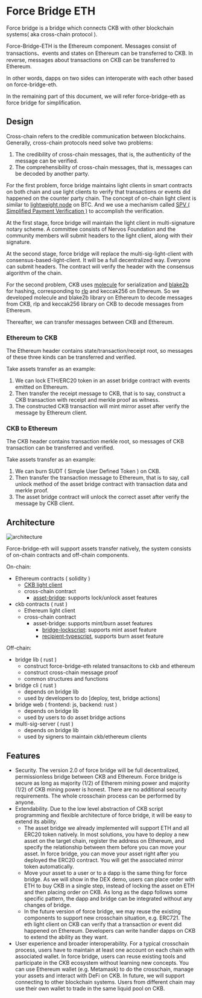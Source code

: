 # Force Bridge ETH

Force bridge is a bridge which connects CKB with other blockchain systems( aka cross-chain protocol ).

Force-Bridge-ETH is the Ethereum component. Messages consist of transactions、events and states on Ethereum can be transferred to CKB. In reverse, messages about transactions on CKB can be transferred to Ethereum.

In other words, dapps on two sides can interoperate with each other based on force-bridge-eth.

In the remaining part of this document, we will refer force-bridge-eth as force bridge for simplification.

## Design

Cross-chain refers to the credible communication between blockchains. Generally, cross-chain protocols need solve two problems:

1. The credibility of cross-chain messages, that is, the authenticity of the message can be verified.
2. The comprehensibility of cross-chain messages, that is, messages can be decoded by another party.

For the first problem, force bridge maintains light clients in smart contracts on both chain and use light clients to verify that transactions or events did happened on the counter party chain. The concept of on-chain light client is similar to [lightweight node](https://en.bitcoin.it/wiki/Lightweight_node) on BTC. And we use a mechanism called [SPV ( Simplified Payment Verification )](https://en.bitcoinwiki.org/wiki/Simplified_Payment_Verification_) to accomplish the verification.

At the first stage, force bridge will maintain the light client in multi-signature notary scheme. A committee consists of Nervos Foundation and the community members will submit headers to the light client, along with their signature.

At the second stage, force bridge will replace the multi-sig-light-client with consensus-based-light-client. It will be a full decentralized way. Everyone can submit headers. The contract will verify the header with the consensus algorithm of the chain.

For the second problem, CKB uses [molecule](https://github.com/nervosnetwork/rfcs/blob/master/rfcs/0008-serialization/0008-serialization.md) for serialization and [blake2b](https://www.blake2.net/) for hashing, corresponding to [rlp](https://eth.wiki/fundamentals/rlp) and keccak256 on Ethereum. So we developed molecule and blake2b library on Ethereum to decode messages from CKB, rlp and keccak256 library on CKB to decode messages from Ethereum.

Thereafter, we can transfer messages between CKB and Ethereum.

### Ethereum to CKB

The Ethereum header contains state/transaction/receipt root, so messages of these three kinds can be transferred and verified.

Take assets transfer as an example:

1. We can lock ETH/ERC20 token in an asset bridge contract with events emitted on Ethereum.
2. Then transfer the receipt message to CKB, that is to say, construct a CKB transaction with receipt and merkle proof as witness.
3. The constructed CKB transaction will mint mirror asset after verify the message by Ethereum client.

### CKB to Ethereum

The CKB header contains transaction merkle root, so messages of CKB transaction can be transferred and verified.

Take assets transfer as an example:

1. We can burn SUDT ( Simple User Defined Token ) on CKB.
2. Then transfer the transaction message to Ethereum, that is to say, call unlock method of the asset bridge contract with transaction data and merkle proof.
3. The asset bridge contract will unlock the correct asset after verify the message by CKB client.

## Architecture

![architecture](../docs/media/multi-sig-architecture.png)

Force-bridge-eth will support assets transfer natively, the system consists of on-chain contracts and off-chain components.

On-chain:

- Ethereum contracts ( solidity )
    - [CKB light client](https://github.com/nervosnetwork/force-bridge-eth/blob/main/eth-contracts/contracts/CKBChain.sol)
    - cross-chain contract
        - [asset-bridge](https://github.com/nervosnetwork/force-bridge-eth/blob/main/eth-contracts/contracts/TokenLocker.sol): supports lock/unlock asset features
- ckb contracts ( rust )
    - Ethereum light client
    - cross-chain contract
        - asset-bridge: supports mint/burn asset features
            - [bridge-lockscript](https://github.com/nervosnetwork/force-bridge-eth/tree/main/ckb-contracts/contracts/eth-bridge-lockscript): supports mint asset feature
            - [recipient-typescript](https://github.com/nervosnetwork/force-bridge-eth/blob/main/ckb-contracts/contracts/eth-recipient-typescript), supports burn asset feature

Off-chain:

- bridge lib ( rust )
    - construct force-bridge-eth related transacitons to ckb and ethereum
    - construct cross-chain message proof
    - common structures and functions
- bridge cli ( rust )
    - depends on bridge lib
    - used by developers to do [deploy, test, bridge actions]
- bridge web ( frontend: js, backend: rust )
    - depends on bridge lib
    - used by users to do asset bridge actions
- multi-sig-server ( rust )
    - depends on bridge lib
    - used by signers to maintain ckb/ethereum clients

## Features

- Security. The version 2.0 of force bridge will be full decentralized, permissionless bridge between CKB and Ethereum. Force bridge is secure as long as majority (1/2) of Etherem mining power and majority (1/2) of CKB mining power is honest. There are no additional security requirements. The whole crosschain process can be performed by anyone.
- Extendability. Due to the low level abstraction of CKB script programming and flexible architecture of force bridge, it will be easy to extend its ability.
    - The asset bridge we already implemented will support ETH and all ERC20 token natively. In most solutions, you have to deploy a new asset on the target chain, register the address on Ethereum, and specify the relationship between them before you can move your asset. In force bridge, you can move your asset right after you deployed the ERC20 contract. You will get the associated mirror token automatically.
    - Move your asset to a user or to a dapp is the same thing for force bridge. As we will show in the DEX demo, users can place order with ETH to buy CKB in a single step, instead of locking the asset on ETH and then placing order on CKB. As long as the dapp follows some specific pattern, the dapp and bridge can be integrated without any changes of bridge.
    - In the future version of force bridge, we may reuse the existing components to support new crosschain situation, e.g. ERC721. The eth light client on CKB can verify that a transaction or event did happened on Ethereum. Developers can write handler dapps on CKB to extend the ability as they want.
- User experience and broader interoperability. For a typical crosschain process, users have to maintain at least one account on each chain with associated wallet. In force bridge, users can reuse existing tools and participate in the CKB ecosystem without learning new concepts. You can use Ethereum wallet (e.g. Metamask) to do the crosschain, manage your assets and interact with DeFi on CKB. In future, we will support connecting to other blockchain systems. Users from different chain may use their own wallet to trade in the same liquid pool on CKB.

[comment]: <> ([![codecov]&#40;https://codecov.io/gh/nervosnetwork/force-bridge-eth/branch/main/graph/badge.svg?token=ODATPNIRJO&#41;]&#40;https://codecov.io/gh/nervosnetwork/force-bridge-eth&#41;)
